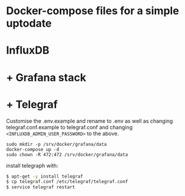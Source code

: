 # Docker-compose files for a simple uptodate
# InfluxDB
# + Grafana stack
# + Telegraf

Customise the .env.example and rename to .env
as well as changing telegraf.conf.example to telegraf.conf and changing `<INFLUXDB_ADMIN_USER_PASSWORD>` to the above.

```
sudo mkdir -p /srv/docker/grafana/data
docker-compose up -d
sudo chown -R 472:472 /srv/docker/grafana/data

```

install telegraph with:

```bash
$ apt-get -y install telegraf
$ cp telegraf.conf /etc/telegraf/telegraf.conf
$ service telegraf restart
```
